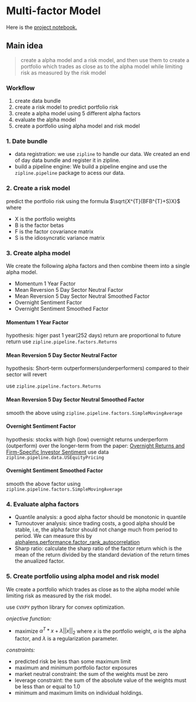 # Multi-factor Model
Here is the [project notebook.](project_4_starter.ipynb)

## Main idea
> create a alpha model and a risk model, and then use them to create a portfolio which trades as close as to the alpha model while limiting risk as measured by the risk model

### Workflow
1. create data bundle
2. create a risk model to predict portfolio risk
3. create a alpha model using 5 different alpha factors
4. evaluate the alpha model
5. create a portfolio using alpha model and risk model


### 1. Date bundle
- data registration: we use `zipline` to handle our data. We created an end of day data bundle and register it in zipline.
- build a pipeline engine: We build a pipeline engine and use the `zipline.pipeline` package to acess our data.

### 2. Create a risk model

predict the portfolio risk using the formula $\sqrt{X^{T}(BFB^{T}+S)X}$ where
- X is the portfolio weights
- B is the factor betas
- F is the factor covariance matrix
- S is the  idiosyncratic variance matrix

### 3. Create alpha model

We create the following alpha factors and then combine theem into a single alpha model.
- Momentum 1 Year Factor
- Mean Reversion 5 Day Sector Neutral Factor
- Mean Reversion 5 Day Sector Neutral Smoothed Factor
- Overnight Sentiment Factor
- Overnight Sentiment Smoothed Factor

#### Momentum 1 Year Factor
hypothesis: higer past 1 year(252 days) return are proportional to future return
use `zipline.pipeline.factors.Returns`

#### Mean Reversion 5 Day Sector Neutral Factor
hypothesis: Short-term outperformers(underperformers) compared to their sector will revert

use `zipline.pipeline.factors.Returns`

#### Mean Reversion 5 Day Sector Neutral Smoothed Factor
smooth the above using `zipline.pipeline.factors.SimpleMovingAverage`


#### Overnight Sentiment Factor
hypothesis: stocks with high (low) overnight returns underperform (outperform) over the longer-term
from the paper: [Overnight Returns and Firm-Specific Investor Sentiment](https://papers.ssrn.com/sol3/papers.cfm?abstract_id=2554010)
use data `zipline.pipeline.data.USEquityPricing`

#### Overnight Sentiment Smoothed Factor
smooth the above factor using `zipline.pipeline.factors.SimpleMovingAverage`

### 4. Evaluate alpha factors
- Quantile analysis: a good alpha factor should be monotonic in quantile
- Turnoutover analysis: since trading costs, a good alpha should be stable, i.e, the alpha factor should not change much from period to period. We can measure this by [alphalens.performance.factor_rank_autocorrelation](https://quantopian.github.io/alphalens/alphalens.html?highlight=factor_rank_autocorrelation#alphalens.performance.factor_rank_autocorrelation)
- Sharp ratio: calculate the sharp ratio of the factor return which is the mean of the return divided by the standard deviation of the return times the anualized factor.


### 5. Create portfolio using alpha model and risk model
We create a portfolio which trades as close as to the alpha model while limiting risk as measured by the risk model.

use `CVXPY` python library for convex optimization.

*onjective function:* 
- maximize $\alpha^{T}*x + \lambda||x||_{2}$ where $x$ is the portfolio weight, $\alpha$ is the alpha factor, and $\lambda$ is a regularization parameter. 

*constraints:*
- predicted risk be less than some maximum limit
- maximum and minimum portfolio factor exposures
- market neutral constraint: the sum of the weights must be zero 
- leverage constraint: the sum of the absolute value of the weights must be less than or equal to 1.0
- minimum and maximum limits on individual holdings.
